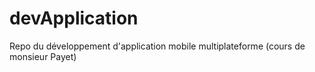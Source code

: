 # devApplication
Repo du développement d'application mobile multiplateforme (cours de monsieur Payet)
